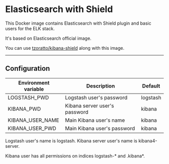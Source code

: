# Elasticsearch with Shield

This Docker image contains Elasticsearch with Shield plugin and basic users for the ELK stack.

It's based on Elasticsearch official image.

You can use [tzoratto/kibana-shield](https://hub.docker.com/r/tzoratto/kibana-shield/) along with this image.

***

## Configuration

Environment variable | Description                   | Default
-------------------- | ----------------------------- | --------
LOGSTASH_PWD         | Logstash user's password      | logstash
KIBANA_PWD           | Kibana server user's password | kibana
KIBANA_USER_NAME     | Main Kibana user's name       | kibana
KIBANA_USER_PWD      | Main Kibana user's password   | kibana

Logstash user's name is logstash.
Kibana server user's name is kibana4-server.

Kibana user has all permissions on indices logstash-* and .kibana*.  